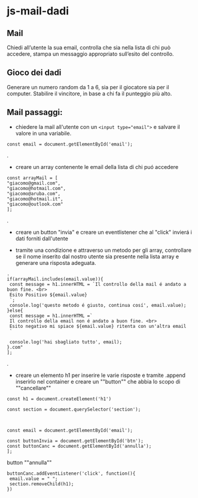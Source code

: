 js-mail-dadi
===
## **Mail**
Chiedi all’utente la sua email,
controlla che sia nella lista di chi può accedere,
stampa un messaggio appropriato sull’esito del controllo.

## **Gioco dei dadi**
Generare un numero random da 1 a 6, sia per il giocatore sia per il computer.
Stabilire il vincitore, in base a chi fa il punteggio più alto.


## **Mail**  passaggi:
-  chiedere la mail all'utente con un
```<input type="email">``` 
  e salvare il valore in una variabile. 
  ```
  const email = document.getElementById('email');
  ```
  .
  - creare un array contenente le email della lista di chi puó accedere 

  ```
  const arrayMail = [
  "giacomo@gmail.com",
  "giacomo@hotmail.com",
  "giacomo@aruba.com",
  "giacomo@hotmail.it",
  "giacomo@outlook.com"
];
  ```
  .
  - creare un button "invia" e creare un eventlistener che al "click"  invierá i dati forniti dall'utente

  - tramite una condizione e attraverso un metodo per gli array, controllare se il nome inserito dal nostro utente sia presente nella lista array e generare una risposta adeguata.

   ```
   .
 if(arrayMail.includes(email.value)){
    const message = h1.innerHTML = `Il controllo della mail é andato a buon fine. <br>
    Esito Positivo ${email.value}
    `;
    console.log('questo metodo é giusto, continua cosí', email.value);
  }else{
    const message = h1.innerHTML =`
    Il controllo della email non é andato a buon fine. <br>
    Esito negativo mi spiace ${email.value} ritenta con un'altra email
    `

    console.log('hai sbagliato tutto', email);
  }.com"
];
  ```
  .
  - creare un elemento h1 per inserire le varie risposte e tramite .append inserirlo nel container e creare un ""button""  che abbia lo scopo di ""cancellare""

 ```
 const h1 = document.createElement('h1')

const section = document.querySelector('section');



const email = document.getElementById('email');

const buttonInvia = document.getElementById('btn');
const buttonCanc = document.getElementById('annulla');
];
  ```
 button ""annulla""
 ```
 buttonCanc.addEventListener('click', function(){
  email.value = " ";
  section.removeChild(h1);
})
  ```


